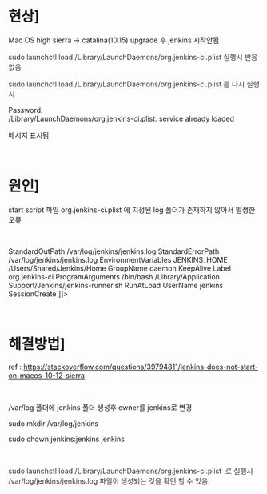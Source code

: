 
<h1>현상]</h1>
<p>Mac OS high sierra &rarr;&nbsp;catalina(10.15) upgrade 후 jenkins 시작안됨</p>
<p><span style="color: rgb(51,51,51);">sudo launchctl load /Library/LaunchDaemons/org.jenkins-ci.plist 실행시 반응 없음</span></p>
<p><span style="color: rgb(51,51,51);">sudo launchctl load /Library/LaunchDaemons/org.jenkins-ci.plist 를 다시 실행시&nbsp;</span></p>
<p>Password:<br />/Library/LaunchDaemons/org.jenkins-ci.plist: service already loaded&nbsp;</p>
<p>메시지 표시됨</p>
<p><br /></p>
<h1>원인]</h1>
<p>start script 파일 org.jenkins-ci.plist 에 지정된 log 폴더가 존재하지 않아서 발생한 오류</p>
<p><br /></p><ac:structured-macro ac:name="code" ac:schema-version="1" ac:macro-id="456febd7-965c-42da-a566-9d277166008f"><ac:plain-text-body><![CDATA[<?xml version="1.0" encoding="UTF-8"?>
<!DOCTYPE plist PUBLIC "-//Apple//DTD PLIST 1.0//EN" "http://www.apple.com/DTDs/PropertyList-1.0.dtd">
<plist version="1.0">
  <dict>
    <key>StandardOutPath</key>
    <string>/var/log/jenkins/jenkins.log</string>
    <key>StandardErrorPath</key>
    <string>/var/log/jenkins/jenkins.log</string>
    <key>EnvironmentVariables</key>
    <dict>
      <key>JENKINS_HOME</key>
      <string>/Users/Shared/Jenkins/Home</string>
    </dict>
    <key>GroupName</key>
    <string>daemon</string>
    <key>KeepAlive</key>
    <true/>
    <key>Label</key>
    <string>org.jenkins-ci</string>
    <key>ProgramArguments</key>
    <array>
      <string>/bin/bash</string>
      <string>/Library/Application Support/Jenkins/jenkins-runner.sh</string>
    </array>
    <key>RunAtLoad</key>
    <true/>
    <key>UserName</key>
    <string>jenkins</string>
    <key>SessionCreate</key>
    <true/>
  </dict>
</plist>]]></ac:plain-text-body></ac:structured-macro>
<p><br /></p>
<h1>해결방법]</h1>
<p>ref :&nbsp;<a href="https://stackoverflow.com/questions/39794811/jenkins-does-not-start-on-macos-10-12-sierra">https://stackoverflow.com/questions/39794811/jenkins-does-not-start-on-macos-10-12-sierra</a></p>
<p><br /></p>
<p>/var/log 폴더에 jenkins 폴더 생성후 owner를 jenkins로 변경</p><ac:structured-macro ac:name="info" ac:schema-version="1" ac:macro-id="feaed2b2-fd22-4fc5-b995-6a4b71f0942a"><ac:rich-text-body>
<p>sudo mkdir /var/log/jenkins</p>
<p>sudo chown jenkins:jenkins jenkins</p></ac:rich-text-body></ac:structured-macro>
<p><br /></p>
<p><span style="color: rgb(51,51,51);">sudo launchctl load /Library/LaunchDaemons/org.jenkins-ci.plist&nbsp; 로 실행시 /var/log/jenkins/jenkins.log 파일이 생성되는 것을 확인 할 수 있음.</span></p>
<p><br /></p>
